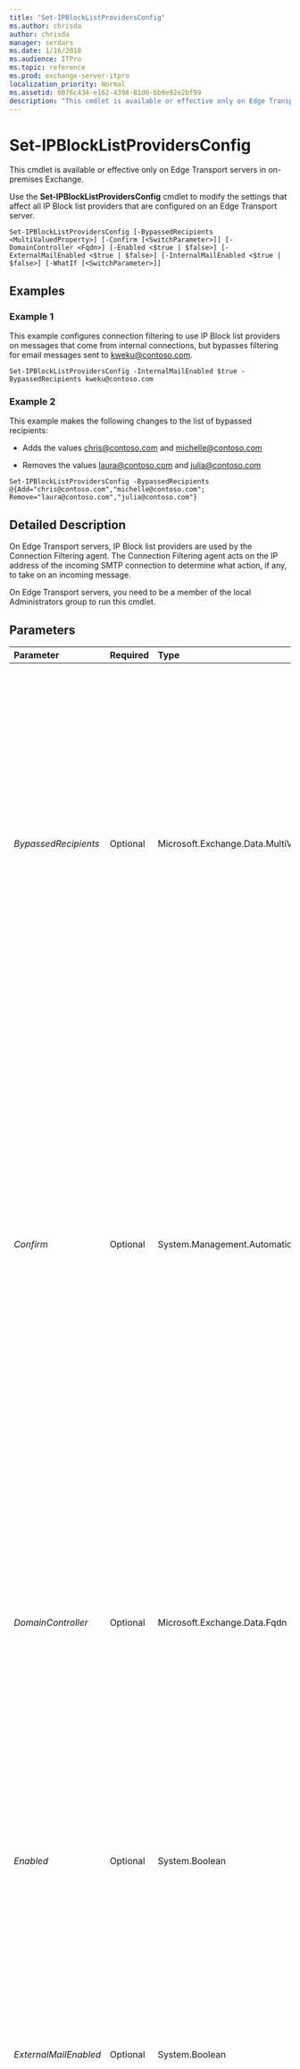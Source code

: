 ```yaml
---
title: "Set-IPBlockListProvidersConfig"
ms.author: chrisda
author: chrisda
manager: serdars
ms.date: 1/16/2018
ms.audience: ITPro
ms.topic: reference
ms.prod: exchange-server-itpro
localization_priority: Normal
ms.assetid: 6076c434-e162-4398-81d6-6b9e92e2bf99
description: "This cmdlet is available or effective only on Edge Transport servers in on-premises Exchange."
---
```


# Set-IPBlockListProvidersConfig

This cmdlet is available or effective only on Edge Transport servers in on-premises Exchange. 
  
Use the **Set-IPBlockListProvidersConfig** cmdlet to modify the settings that affect all IP Block list providers that are configured on an Edge Transport server.
  
```
Set-IPBlockListProvidersConfig [-BypassedRecipients <MultiValuedProperty>] [-Confirm [<SwitchParameter>]] [-DomainController <Fqdn>] [-Enabled <$true | $false>] [-ExternalMailEnabled <$true | $false>] [-InternalMailEnabled <$true | $false>] [-WhatIf [<SwitchParameter>]]

```

## Examples
<a name="Examples"> </a>

### Example 1

This example configures connection filtering to use IP Block list providers on messages that come from internal connections, but bypasses filtering for email messages sent to kweku@contoso.com.
  
```
Set-IPBlockListProvidersConfig -InternalMailEnabled $true -BypassedRecipients kweku@contoso.com
```

### Example 2

This example makes the following changes to the list of bypassed recipients:
  
- Adds the values chris@contoso.com and michelle@contoso.com
    
- Removes the values laura@contoso.com and julia@contoso.com
    
```
Set-IPBlockListProvidersConfig -BypassedRecipients @{Add="chris@contoso.com","michelle@contoso.com"; Remove="laura@contoso.com","julia@contoso.com"}
```

## Detailed Description
<a name="DetailedDescription"> </a>

On Edge Transport servers, IP Block list providers are used by the Connection Filtering agent. The Connection Filtering agent acts on the IP address of the incoming SMTP connection to determine what action, if any, to take on an incoming message.
  
On Edge Transport servers, you need to be a member of the local Administrators group to run this cmdlet.
  
## Parameters
<a name="DetailedDescription"> </a>

|**Parameter**|**Required**|**Type**|**Description**|
|:-----|:-----|:-----|:-----|
| _BypassedRecipients_ <br/> |Optional  <br/> |Microsoft.Exchange.Data.MultiValuedProperty  <br/> |The _BypassedRecipients_ parameter specifies the email addresses of internal recipients that are exempted from filtering by IP Block list providers. <br/> To enter multiple values and overwrite any existing entries, use the following syntax:  `<value1>,<value2>...`. If the values contain spaces or otherwise require quotation marks, you need to use the following syntax:  `"<value1>","<value2>"...`.  <br/> To add or remove one or more values without affecting any existing entries, use the following syntax:  `@{Add="<value1>","<value2>"...; Remove="<value1>","<value2>"...}`.  <br/> |
| _Confirm_ <br/> |Optional  <br/> |System.Management.Automation.SwitchParameter  <br/> | The _Confirm_ switch specifies whether to show or hide the confirmation prompt. How this switch affects the cmdlet depends on if the cmdlet requires confirmation before proceeding. <br/>  Destructive cmdlets (for example, **Remove-\*** cmdlets) have a built-in pause that forces you to acknowledge the command before proceeding. For these cmdlets, you can skip the confirmation prompt by using this exact syntax: `-Confirm:$false`.  <br/>  Most other cmdlets (for example, **New-\*** and **Set-\*** cmdlets) don't have a built-in pause. For these cmdlets, specifying the _Confirm_ switch without a value introduces a pause that forces you acknowledge the command before proceeding. <br/> |
| _DomainController_ <br/> |Optional  <br/> |Microsoft.Exchange.Data.Fqdn  <br/> |The _DomainController_ parameter specifies the domain controller that's used by this cmdlet to read data from or write data to Active Directory. You identify the domain controller by its fully qualified domain name (FQDN). For example, `dc01.contoso.com`.  <br/> The _DomainController_ parameter isn't supported on Edge Transport servers. An Edge Transport server uses the local instance of Active Directory Lightweight Directory Services (AD LDS) to read and write data. <br/> |
| _Enabled_ <br/> |Optional  <br/> |System.Boolean  <br/> |The _Enabled_ parameter specifies whether IP Block list providers are used for content filtering. Valid input for this parameter is `$true` or `$false`. The default value is  `$true`. The default value is  `$true`. By default, IP Block list providers are used for content filtering.  <br/> |
| _ExternalMailEnabled_ <br/> |Optional  <br/> |System.Boolean  <br/> |The _ExternalMailEnabled_ parameter specifies whether messages from connections outside of the Exchange organization are evaluated by IP Block list providers. Valid input for this parameter is `$true` or `$false`. The default value is  `$true`. By default, messages from external connections are evaluated by IP Bock list providers.  <br/> |
| _InternalMailEnabled_ <br/> |Optional  <br/> |System.Boolean  <br/> |The _InternalMailEnabled_ parameter specifies whether messages from connections inside the Exchange organization are evaluated by IP Block list providers. Valid input for this parameter is `$true` or `$false`. The default value is  `$false`. By default, messages from internal connections are not evaluated by IP Block list providers. Authenticated partner messages aren't considered internal mail.  <br/> |
| _WhatIf_ <br/> |Optional  <br/> |System.Management.Automation.SwitchParameter  <br/> |The _WhatIf_ switch simulates the actions of the command. You can use this switch to view the changes that would occur without actually applying those changes. You don't need to specify a value with this switch. <br/> |
   
## Input Types
<a name="InputTypes"> </a>

To see the input types that this cmdlet accepts, see [Cmdlet Input and Output Types](http://go.microsoft.com/fwlink/p/?linkId=616387). If the Input Type field for a cmdlet is blank, the cmdlet doesn't accept input data. 
  
## Return Types
<a name="ReturnTypes"> </a>

To see the return types, which are also known as output types, that this cmdlet accepts, see [Cmdlet Input and Output Types](http://go.microsoft.com/fwlink/p/?linkId=616387). If the Output Type field is blank, the cmdlet doesn't return data. 
  


